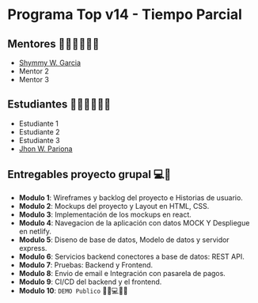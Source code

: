 # Programa Top v14 -  Tiempo Parcial

## Mentores 👩🏻‍🏫👨🏼‍🏫
- [Shymmy W. Garcia](profiles/mentor-principal.md)
- Mentor 2
- Mentor 3

## Estudiantes 👩🏻‍💻🧑🏼‍💻
- Estudiante 1
- Estudiante 2
- Estudiante 3
- [Jhon W. Pariona](profiles/estudiante-jhonwpv.md)


## Entregables proyecto grupal 💻🤝

- **Modulo 1**: Wireframes y backlog del proyecto e Historias de usuario.
- **Modulo 2**: Mockups del proyecto y Layout en HTML, CSS.
- **Modulo 3**: Implementación de los mockups en react.
- **Modulo 4**: Navegacion de la aplicación con datos MOCK Y Despliegue en netlify.
- **Modulo 5**: Diseno de base de datos, Modelo de datos y servidor express.
- **Modulo 6**: Servicios backend conectores a base de datos: REST API.
- **Modulo 7**: Pruebas: Backend y Frontend.
- **Modulo 8**: Envio de email e Integración con pasarela de pagos.
- **Modulo 9**: CI/CD del backend y el frontend.
- **Modulo 10**: `DEMO Publico` 🎊🎉💻🎊🎉


